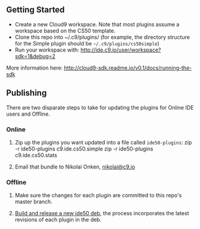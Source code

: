## Getting Started

* Create a new Cloud9 workspace. Note that most plugins assume a workspace based on the CS50 template.
* Clone this repo into ~/.c9/plugins/ (for example, the directory structure for the Simple plugin should be `~/.c9/plugins/cs50simple`)
* Run your workspace with: http://ide.c9.io/user/workspace?sdk=1&debug=2

More information here: http://cloud9-sdk.readme.io/v0.1/docs/running-the-sdk

##

## Publishing

There are two disparate steps to take for updating the plugins for Online
IDE users and Offline.

### Online

1. Zip up the plugins you want updated into a file called `ide50-plugins`:
    zip -r ide50-plugins c9.ide.cs50.simple
    zip -r ide50-plugins c9.ide.cs50.stats

1. Email that bundle to Nikolai Onken, nikolai@c9.io

### Offline

1. Make sure the changes for each plugin are committed to this repo's master
   branch.

1. [Build and release a new ide50 deb](https://github.com/cs50/ide50), the
   process incorporates the latest revisions of each plugin in the deb.
